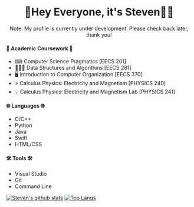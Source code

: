 <div align="center">
  <h1>👋Hey Everyone, it's Steven🧑🏻</h1>
  <p>Note: My profile is currently under development. Please check back later, thank you!</p>
</div>


#### 🏫 Academic Coursework 🏫
- ⌨ Computer Science Pragmatics [EECS 201]
- 👨🏻‍💻 Data Structures and Algorithms [EECS 281]
- 🖥 Introduction to Computer Organization [EECS 370]
- ⚡ Calculus Physics: Electricity and Magnetism [PHYSICS 240]
- 💡 Calculus Physics: Electricity and Magnetism Lab [PHYSICS 241]

#### 🌐 Languages 🌐
- C/C++
- Python
- Java
- Swift
- HTML/CSS

#### 🛠 Tools 🛠
- Visual Studio
- Git
- Command Line

[![Steven's github stats](https://github-readme-stats.vercel.app/api?username=XenoStorm&count_private=true&show_icons=true&theme=react)](https://github.com/anuraghazra/github-readme-stats)
[![Top Langs](https://github-readme-stats.vercel.app/api/top-langs/?username=XenoStorm&theme=react)](https://github.com/anuraghazra/github-readme-stats)

